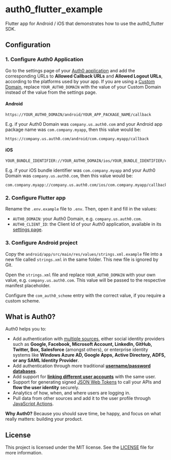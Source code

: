 # auth0_flutter_example

Flutter app for Android / iOS that demonstrates how to use the auth0_flutter SDK.

## Configuration

### 1. Configure Auth0 Application

Go to the settings page of your [Auth0 application](https://manage.auth0.com/#/applications/) and add the corresponding URLs to **Allowed Callback URLs** and **Allowed Logout URLs**, according to the platforms used by your app. If you are using a [Custom Domain](https://auth0.com/docs/brand-and-customize/custom-domains), replace `YOUR_AUTH0_DOMAIN` with the value of your Custom Domain instead of the value from the settings page.

#### Android

```text
https://YOUR_AUTH0_DOMAIN/android/YOUR_APP_PACKAGE_NAME/callback
```

E.g. if your Auth0 Domain was `company.us.auth0.com` and your Android app package name was `com.company.myapp`, then this value would be:

```text
https://company.us.auth0.com/android/com.company.myapp/callback
```

#### iOS

```text
YOUR_BUNDLE_IDENTIFIER://YOUR_AUTH0_DOMAIN/ios/YOUR_BUNDLE_IDENTIFIER/callback
```

E.g. if your iOS bundle identifier was `com.company.myapp` and your Auth0 Domain was `company.us.auth0.com`, then this value would be:

```text
com.company.myapp://company.us.auth0.com/ios/com.company.myapp/callback
```

### 2. Configure Flutter app

Rename the `.env.example` file to `.env`. Then, open it and fill in the values:

- `AUTH0_DOMAIN`: your Auth0 Domain, e.g. `company.us.auth0.com`.
- `AUTH0_CLIENT_ID`: the Client Id of your Auth0 application, available in its [settings page](https://manage.auth0.com/#/applications/).

### 3. Configure Android project

Copy the `android/app/src/main/res/values/strings.xml.example` file into a new file called `strings.xml` in the same folder. This new file is ignored by Git.

Open the `strings.xml` file and replace `YOUR_AUTH0_DOMAIN` with your own value, e.g. `company.us.auth0.com`. This value will be passed to the respective manifest placeholder.

Configure the `com_auth0_scheme` entry with the correct value, if you require a custom scheme.

## What is Auth0?

Auth0 helps you to:

- Add authentication with [multiple sources](https://auth0.com/docs/authenticate/identity-providers), either social identity providers such as **Google, Facebook, Microsoft Account, LinkedIn, GitHub, Twitter, Box, Salesforce** (amongst others), or enterprise identity systems like **Windows Azure AD, Google Apps, Active Directory, ADFS, or any SAML Identity Provider**.
- Add authentication through more traditional **[username/password databases](https://auth0.com/docs/authenticate/database-connections/custom-db)**.
- Add support for **[linking different user accounts](https://auth0.com/docs/manage-users/user-accounts/user-account-linking)** with the same user.
- Support for generating signed [JSON Web Tokens](https://auth0.com/docs/secure/tokens/json-web-tokens) to call your APIs and **flow the user identity** securely.
- Analytics of how, when, and where users are logging in.
- Pull data from other sources and add it to the user profile through [JavaScript Actions](https://auth0.com/docs/customize/actions).

**Why Auth0?** Because you should save time, be happy, and focus on what really matters: building your product.

## License

This project is licensed under the MIT license. See the [LICENSE](../LICENSE) file for more information.
